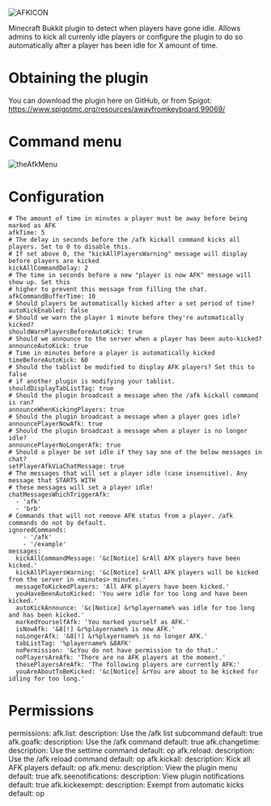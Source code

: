![AFKICON](https://user-images.githubusercontent.com/60233722/106799057-6720f100-6624-11eb-9245-69ee555e9811.PNG)

Minecraft Bukkit plugin to detect when players have gone idle. Allows admins to kick all currenly idle players or configure the plugin to do so automatically after a player has been idle for X amount of time.

# Obtaining the plugin

You can download the plugin here on GitHub, or from Spigot: https://www.spigotmc.org/resources/awayfromkeyboard.99069/

# Command menu

![theAfkMenu](https://user-images.githubusercontent.com/60233722/148627881-e7a3ca7a-c6c6-4cbf-85e0-a421d48192e2.PNG)

# Configuration
```
# The amount of time in minutes a player must be away before being marked as AFK
afkTime: 5
# The delay in seconds before the /afk kickall command kicks all players. Set to 0 to disable this.
# If set above 0, the "kickAllPlayersWarning" message will display before players are kicked
kickAllCommandDelay: 2
# The time in seconds before a new "player is now AFK" message will show up. Set this
# higher to prevent this message from filling the chat.
afkCommandBufferTime: 10
# Should players be automatically kicked after a set period of time?
autoKickEnabled: false
# Should we warn the player 1 minute before they're automatically kicked?
shouldWarnPlayersBeforeAutoKick: true
# Should we announce to the server when a player has been auto-kicked?
announceAutoKick: true
# Time in minutes before a player is automatically kicked
timeBeforeAutoKick: 60
# Should the tablist be modified to display AFK players? Set this to false
# if another plugin is modifying your tablist.
shouldDisplayTabListTag: true
# Should the plugin broadcast a message when the /afk kickall command is ran?
announceWhenKickingPlayers: true
# Should the plugin broadcast a message when a player goes idle?
announcePlayerNowAfk: true
# Should the plugin broadcast a message when a player is no longer idle?
announcePlayerNoLongerAfk: true
# Should a player be set idle if they say one of the below messages in chat?
setPlayerAfkViaChatMessage: true
# The messages that will set a player idle (case insensitive). Any message that STARTS WITH
# these messages will set a player idle!
chatMessagesWhichTriggerAfk:
  - 'afk'
  - 'brb'
# Commands that will not remove AFK status from a player. /afk commands do not by default.
ignoredCommands:
    - '/afk'
    - '/example'
messages:
  kickAllCommandMessage: '&c[Notice] &rAll AFK players have been kicked.'
  kickAllPlayersWarning: '&c[Notice] &rAll AFK players will be kicked from the server in <minutes> minutes.'
  messageToKickedPlayers: 'All AFK players have been kicked.'
  youHaveBeenAutoKicked: 'You were idle for too long and have been kicked.'
  autoKickAnnounce: '&c[Notice] &r%playername% was idle for too long and has been kicked.'
  markedYourselfAfk: 'You marked yourself as AFK.'
  isNowAfk: '&8[!] &r%playername% is now AFK.'
  noLongerAfk: '&8[!] &r%playername% is no longer AFK.'
  tabListTag: '%playername% &8AFK'
  noPermission: '&cYou do not have permission to do that.'
  noPlayersAreAfk: 'There are no AFK players at the moment.'
  thesePlayersAreAfk: 'The following players are currently AFK:'
  youAreAboutToBeKicked: '&c[Notice] &rYou are about to be kicked for idling for too long.'
  ```
  
  # Permissions
  
  permissions:
  afk.list:
    description: Use the /afk list subcommand
    default: true
  afk.goafk:
    description: Use the /afk command
    default: true
  afk.changetime:
    description: Use the settime command
    default: op
  afk.reload:
    description: Use the /afk reload command
    default: op
  afk.kickall:
    description: Kick all AFK players
    default: op
  afk.menu:
    description: View the plugin menu
    default: true
  afk.seenotifications:
    description: View plugin notifications
    default: true
  afk.kickexempt:
    description: Exempt from automatic kicks
    default: op

